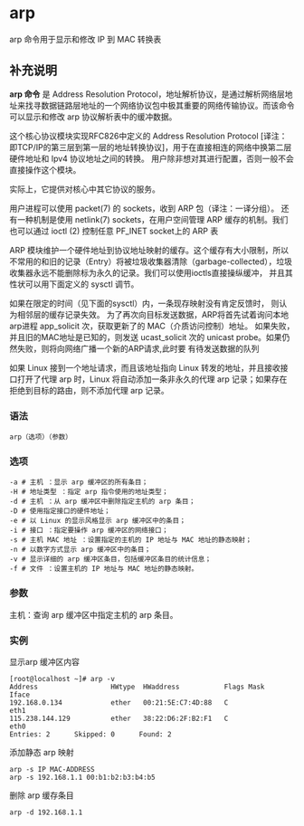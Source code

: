 arp
===

arp 命令用于显示和修改 IP 到 MAC 转换表

## 补充说明

**arp 命令** 是 Address Resolution Protocol，地址解析协议，是通过解析网络层地址来找寻数据链路层地址的一个网络协议包中极其重要的网络传输协议。而该命令可以显示和修改 arp 协议解析表中的缓冲数据。

这个核心协议模块实现RFC826中定义的 Address Resolution Protocol [译注：即TCP/IP的第三层到第一层的地址转换协议]，用于在直接相连的网络中换第二层硬件地址和 Ipv4 协议地址之间的转换。 用户除非想对其进行配置，否则一般不会直接操作这个模块。

实际上，它提供对核心中其它协议的服务。

用户进程可以使用 packet(7) 的 sockets，收到 ARP 包（译注：一译分组）。 还有一种机制是使用 netlink(7) sockets，在用户空间管理 ARP 缓存的机制。我们也可以通过 ioctl (2) 控制任意 PF_INET socket上的 ARP 表

ARP 模块维护一个硬件地址到协议地址映射的缓存。这个缓存有大小限制，所以不常用的和旧的记录（Entry）将被垃圾收集器清除（garbage-collected），垃圾收集器永远不能删除标为永久的记录。我们可以使用ioctls直接操纵缓冲， 并且其性状可以用下面定义的 sysctl 调节。

如果在限定的时间（见下面的sysctl）内，一条现存映射没有肯定反馈时， 则认为相邻层的缓存记录失效。 为了再次向目标发送数据，ARP将首先试着询问本地arp进程 app_solicit 次，获取更新了的 MAC（介质访问控制）地址。 如果失败，并且旧的MAC地址是已知的，则发送 ucast_solicit 次的 unicast probe。如果仍然失败，则将向网络广播一个新的ARP请求,此时要 有待发送数据的队列

如果 Linux 接到一个地址请求，而且该地址指向 Linux 转发的地址，并且接收接口打开了代理 arp 时，Linux 将自动添加一条非永久的代理 arp 记录；如果存在拒绝到目标的路由，则不添加代理 arp 记录。

### 语法

```shell
arp（选项）（参数）
```

### 选项

```shell
-a # 主机 ：显示 arp 缓冲区的所有条目；
-H # 地址类型 ：指定 arp 指令使用的地址类型；
-d # 主机 ：从 arp 缓冲区中删除指定主机的 arp 条目；
-D # 使用指定接口的硬件地址；
-e # 以 Linux 的显示风格显示 arp 缓冲区中的条目；
-i # 接口 ：指定要操作 arp 缓冲区的网络接口；
-s # 主机 MAC 地址 ：设置指定的主机的 IP 地址与 MAC 地址的静态映射；
-n # 以数字方式显示 arp 缓冲区中的条目；
-v # 显示详细的 arp 缓冲区条目，包括缓冲区条目的统计信息；
-f # 文件 ：设置主机的 IP 地址与 MAC 地址的静态映射。
```

### 参数

主机：查询 arp 缓冲区中指定主机的 arp 条目。

### 实例

显示arp 缓冲区内容

```shell
[root@localhost ~]# arp -v
Address                  HWtype  HWaddress           Flags Mask            Iface
192.168.0.134            ether   00:21:5E:C7:4D:88   C                     eth1
115.238.144.129          ether   38:22:D6:2F:B2:F1   C                     eth0
Entries: 2      Skipped: 0      Found: 2
```

添加静态 arp 映射

```shell
arp -s IP MAC-ADDRESS
arp -s 192.168.1.1 00:b1:b2:b3:b4:b5
```

删除 arp 缓存条目

```shell
arp -d 192.168.1.1
```
